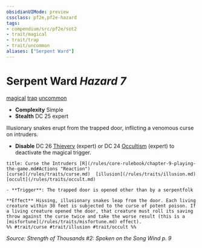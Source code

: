 ```yaml
---
obsidianUIMode: preview
cssclass: pf2e,pf2e-hazard
tags:
- compendium/src/pf2e/sot2
- trait/magical
- trait/trap
- trait/uncommon
aliases: ["Serpent Ward"]
---
```

# Serpent Ward *Hazard 7*  
[magical](/rules/traits/magical.md)  [trap](/rules/traits/trap.md)  [uncommon](/rules/traits/uncommon.md)  

- **Complexity** Simple
- **Stealth** DC 25 expert  

Illusionary snakes erupt from the trapped door, inflicting a venomous curse on intruders.

- **Disable** DC 26 [Thievery](/compendium/skills.md#Thievery) (expert) or DC 24 [Occultism](/compendium/skills.md#Occultism) (expert) to deactivate the magical trigger.  
     
```ad-embed-ability
title: Curse the Intruders [R](/rules/core-rulebook/chapter-9-playing-the-game.md#Actions "Reaction")
[curse](/rules/traits/curse.md)  [illusion](/rules/traits/illusion.md)  [occult](/rules/traits/occult.md)  

- **Trigger**: The trapped door is opened other than by a serpentfolk

**Effect** Hissing, illusionary snakes leap from the door. Each living creature within 30 feet is subjected to the curse of potent poison. If a living creature opened the door, that creature must roll its saving throw against the curse twice and take the worse result (this is a [misfortune](/rules/traits/misfortune.md) effect).  
%% #trait/curse #trait/illusion #trait/occult %%
```

*Source: Strength of Thousands #2: Spoken on the Song Wind p. 9*